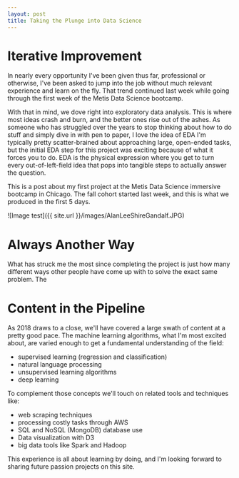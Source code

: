 ```yaml
---
layout: post
title: Taking the Plunge into Data Science
---
```


# Iterative Improvement  

In nearly every opportunity I've been given thus far, professional or otherwise, I've been asked to jump into the job without much relevant experience and learn on the fly.
That trend continued last week while going through the first week of the Metis Data Science bootcamp.  


With that in mind, we dove right into exploratory data analysis. This is where most ideas crash and burn, and the better ones rise out of the ashes.
As someone who has struggled over the years to stop thinking about how to do stuff and simply dive in with pen to paper, I love the idea of EDA
I'm typically pretty scatter-brained about approaching large, open-ended tasks, but the initial EDA step for this project was exciting because of what it forces you to do.
EDA is the physical expression where you get to turn every out-of-left-field idea that pops into tangible steps to actually answer the question.

This is a post about my first project at the Metis Data Science immersive bootcamp in Chicago. The fall cohort started last week, and this is what we produced in the first 5 days.

![Image test]({{ site.url }}/images/AlanLeeShireGandalf.JPG)

# Always Another Way  

What has struck me the most since completing the project is just how many different ways other people have come up with to solve the exact same problem.
The   

# Content in the Pipeline

As 2018 draws to a close, we'll have covered a large swath of content at a pretty good pace.
The machine learning algorithms, what I'm most excited about, are varied enough to get a fundamental understanding of the field:
* supervised learning (regression and classification)  
* natural language processing  
* unsupervised learning algorithms  
* deep learning  

To complement those concepts we'll touch on related tools and techniques like:
* web scraping techniques  
* processing costly tasks through AWS  
* SQL and NoSQL (MongoDB) database use  
* Data visualization with D3  
* big data tools like Spark and Hadoop    

This experience is all about learning by doing, and I'm looking forward to sharing future passion projects on this site.
